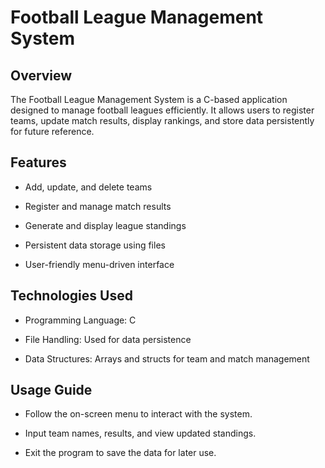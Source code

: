# Football League Management System

## Overview

The Football League Management System is a C-based application designed to manage football leagues efficiently. It allows users to register teams, update match results, display rankings, and store data persistently for future reference.

## Features

* Add, update, and delete teams

* Register and manage match results

* Generate and display league standings

* Persistent data storage using files

* User-friendly menu-driven interface

## Technologies Used

* Programming Language: C

* File Handling: Used for data persistence

* Data Structures: Arrays and structs for team and match management

 ## Usage Guide

* Follow the on-screen menu to interact with the system.

* Input team names, results, and view updated standings.

* Exit the program to save the data for later use.
